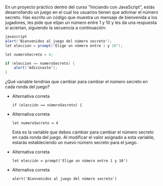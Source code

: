 En un proyecto práctico dentro del curso "Iniciando con JavaScript", estás desarrollando un juego en el cual los usuarios tienen que adivinar el número secreto. Has escrito un código que muestra un mensaje de bienvenida a los jugadores, les pide que elijan un número entre 1 y 10 y les da una respuesta si aciertan, siguiendo la secuencia a continuación:

```csharp
javascript
alert('Bienvenidos al juego del número secreto');
let eleccion = prompt('Elige un número entre 1 y 10');

let numeroSecreto = 4;

if (eleccion == numeroSecreto) {
    alert('Adivinaste');
} 
```

¿Qué variable tendrías que cambiar para cambiar el número secreto en cada ronda del juego?

- Alternativa correta
    
    `if (elección == númeroSecreto) {`
    
- Alternativa correta
    
    `let numeroSecreto = 4`
    
    Esta es la variable que debes cambiar para cambiar el número secreto en cada ronda del juego. Al modificar el valor asignado a esta variable, estarás estableciendo un nuevo número secreto para el juego.
    
- Alternativa correta
    
    `let elección = prompt('Elige un número entre 1 y 10')`
    
- Alternativa correta
    
    `alert('Bienvenidos al juego del número secreto')`